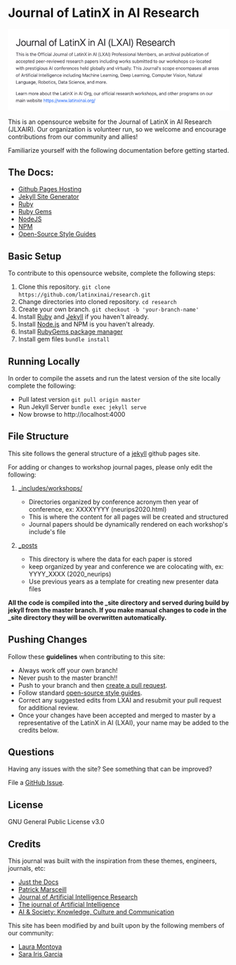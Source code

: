 # Journal of LatinX in AI Research

![](./assets/images/readme/summary.png)

This is an opensource website for the Journal of LatinX in AI Research (JLXAIR). Our organization is volunteer run, so we welcome and encourage contributions from our community and allies! 

Familiarize yourself with the following documentation before getting started.

## The Docs:
- [Github Pages Hosting](https://pages.github.com/)
- [Jekyll Site Generator](https://jekyllrb.com/)
- [Ruby](https://www.ruby-lang.org/en/documentation/)
- [Ruby Gems](https://rubygems.org/)
- [NodeJS](https://nodejs.org/)
- [NPM](https://www.npmjs.com/get-npm)
- [Open-Source Style Guides](http://google.github.io/styleguide/)



## Basic Setup
To contribute to this opensource website, complete the following steps:

1. Clone this repository.
    `git clone https://github.com/latinxinai/research.git`
2. Change directories into cloned repository.
    `cd research`
3. Create your own branch.
    `git checkout -b 'your-branch-name'`
4. Install [Ruby](https://www.ruby-lang.org/en/downloads/) and [Jekyll](https://jekyllrb.com/docs/installation/) if you haven't already.
5. Install [Node.js](https://nodejs.org/) and NPM is you haven't already.
6. Install [RubyGems package manager](https://rubygems.org/pages/download)
7. Install gem files
    `bundle install`


## Running Locally
In order to compile the assets and run the latest version of the site locally complete the following:

- Pull latest version
    `git pull origin master`
- Run Jekyll Server
    `bundle exec jekyll serve`
- Now browse to http://localhost:4000



## File Structure
This site follows the general structure of a [jekyll](https://jekyllrb.com/docs/structure/) github pages site.


For adding or changes to workshop journal pages, please only edit the following:
1. [_includes/workshops/](/_includes/workshops/)
    - Directories organized by conference acronym then year of conference, ex: XXXXYYYY (neurips2020.html)
    - This is where the content for all pages will be created and structured
    - Journal papers should be dynamically rendered on each workshop's include's file

2. [_posts](/_posts/)
    - This directory is where the data for each paper is stored
    - keep organized by year and conference we are colocating with, ex: YYYY_XXXX (2020_neurips)
    - Use previous years as a template for creating new presenter data files

**All the code is compiled into the _site directory and served during build by jekyll from the master branch. If you make manual changes to code in the _site directory they will be overwritten automatically.**


## Pushing Changes
Follow these **guidelines** when contributing to this site:

- Always work off your own branch!
- Never push to the master branch!!
- Push to your branch and then [create a pull request](https://help.github.com/articles/creating-a-pull-request/).
- Follow standard [open-source style guides](http://google.github.io/styleguide/).
- Correct any suggested edits from LXAI and resubmit your pull request for additional review.
- Once your changes have been accepted and merged to master by a representative of the LatinX in AI (LXAI), your name may be added to the credits below. 


## Questions
Having any issues with the site? See something that can be improved? 

File a [GitHub Issue](https://github.com/latinxinai/research/issues).		

## License
GNU General Public License v3.0

## Credits
This journal was built with the inspiration from these themes, engineers, journals, etc:
- [Just the Docs](https://github.com/pmarsceill/just-the-docs)
- [Patrick Marsceill](https://github.com/pmarsceill)
- [Journal of Artificial Intelligence Research](https://jair.org/)
- [The journal of Artificial Intelligence](https://www.journals.elsevier.com/artificial-intelligence)
- [AI & Society: Knowledge, Culture and Communication](https://www.springer.com/journal/146)



This site has been modified by and built upon by the following members of our community:
- [Laura Montoya](https://github.com/quickresolve)
- [Sara Iris Garcia](https://github.com/montjoile)
